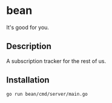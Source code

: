# bean
It's good for you.

## Description

A subscription tracker for the rest of us.

## Installation

```bash
go run bean/cmd/server/main.go
```

